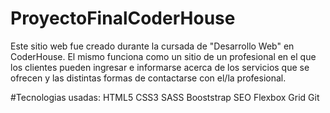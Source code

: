 ﻿# ProyectoFinalCoderHouse
Este sitio web fue creado durante la cursada de "Desarrollo Web" en CoderHouse. El mismo funciona como un sitio de un profesional en el que los clientes pueden ingresar e informarse acerca de los servicios que se ofrecen y las distintas formas de contactarse con el/la profesional.

#Tecnologias usadas:
HTML5
CSS3
SASS
Booststrap
SEO
Flexbox
Grid 
Git
